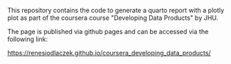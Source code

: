 This repository contains the code to generate a quarto report with a plotly plot as part of the coursera course "Developing Data Products" by JHU.

The page is published via github pages and can be accessed via the following link:

https://renesiodlaczek.github.io/coursera_developing_data_products/

